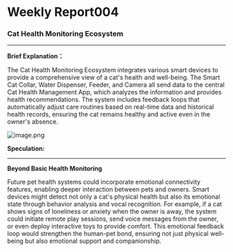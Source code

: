 # Weekly Report004

### Cat Health Monitoring Ecosystem

---

**Brief Explanation：**

The Cat Health Monitoring Ecosystem integrates various smart devices to provide a comprehensive view of a cat's health and well-being. The Smart Cat Collar, Water Dispenser, Feeder, and Camera all send data to the central Cat Health Management App, which analyzes the information and provides health recommendations. The system includes feedback loops that automatically adjust care routines based on real-time data and historical health records, ensuring the cat remains healthy and active even in the owner's absence.

![image.png](Weekly%20Report004%2010d74f87c074808abafce58987d9d60b/image.png)

**Speculation:**

---

**Beyond Basic Health Monitoring**

Future pet health systems could incorporate emotional connectivity features, enabling deeper interaction between pets and owners. Smart devices might detect not only a cat's physical health but also its emotional state through behavior analysis and vocal recognition. For example, if a cat shows signs of loneliness or anxiety when the owner is away, the system could initiate remote play sessions, send voice messages from the owner, or even deploy interactive toys to provide comfort. This emotional feedback loop would strengthen the human-pet bond, ensuring not just physical well-being but also emotional support and companionship.
